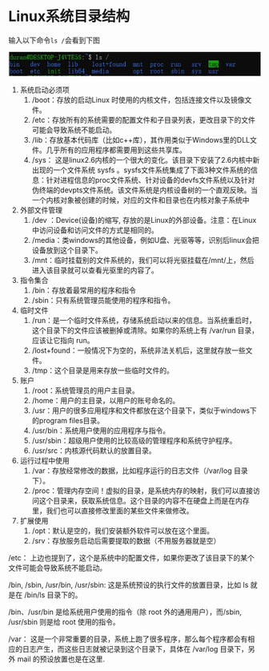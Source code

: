 # Linux系统目录结构

输入以下命令`ls /`会看到下图

![图片](../图片/Linux图片/Linux系统目录图片.png)

1. 系统启动必须项
   1. /boot：存放的启动Linux 时使用的内核文件，包括连接文件以及镜像文件。
   2. /etc：存放所有的系统需要的配置文件和子目录列表，更改目录下的文件可能会导致系统不能启动。
   3. /lib：存放基本代码库（比如c++库），其作用类似于Windows里的DLL文件。几乎所有的应用程序都需要用到这些共享库。
   4. /sys： 这是linux2.6内核的一个很大的变化。该目录下安装了2.6内核中新出现的一个文件系统 sysfs 。sysfs文件系统集成了下面3种文件系统的信息：针对进程信息的proc文件系统、针对设备的devfs文件系统以及针对伪终端的devpts文件系统。该文件系统是内核设备树的一个直观反映。当一个内核对象被创建的时候，对应的文件和目录也在内核对象子系统中
2. 外部文件管理
   1. /dev ：Device(设备)的缩写, 存放的是Linux的外部设备。注意：在Linux中访问设备和访问文件的方式是相同的。
   2. /media：类windows的其他设备，例如U盘、光驱等等，识别后linux会把设备放到这个目录下。
   3. /mnt：临时挂载别的文件系统的，我们可以将光驱挂载在/mnt/上，然后进入该目录就可以查看光驱里的内容了。
3. 指令集合
   1. /bin：存放着最常用的程序和指令
   2. /sbin：只有系统管理员能使用的程序和指令。
4. 临时文件
   1. /run：是一个临时文件系统，存储系统启动以来的信息。当系统重启时，这个目录下的文件应该被删掉或清除。如果你的系统上有 /var/run 目录，应该让它指向 run。
   2. /lost+found：一般情况下为空的，系统非法关机后，这里就存放一些文件。
   3. /tmp：这个目录是用来存放一些临时文件的。
5. 账户
   1. /root：系统管理员的用户主目录。
   2. /home：用户的主目录，以用户的账号命名的。
   3. /usr：用户的很多应用程序和文件都放在这个目录下，类似于windows下的program files目录。
   4. /usr/bin：系统用户使用的应用程序与指令。
   5. /usr/sbin：超级用户使用的比较高级的管理程序和系统守护程序。
   6. /usr/src：内核源代码默认的放置目录。
6. 运行过程中使用
   1. /var：存放经常修改的数据，比如程序运行的日志文件（/var/log 目录下）。
   2. /proc：管理内存空间！虚拟的目录，是系统内存的映射，我们可以直接访问这个目录来，获取系统信息。这个目录的内容不在硬盘上而是在内存里，我们也可以直接修改里面的某些文件来做修改。
7. 扩展使用
   1. /opt：默认是空的，我们安装额外软件可以放在这个里面。
   2. /srv：存放服务启动后需要提取的数据（不用服务器就是空）

/etc： 上边也提到了，这个是系统中的配置文件，如果你更改了该目录下的某个文件可能会导致系统不能启动。

/bin, /sbin, /usr/bin, /usr/sbin: 这是系统预设的执行文件的放置目录，比如 ls 就是在 /bin/ls 目录下的。

/bin、/usr/bin 是给系统用户使用的指令（除 root 外的通用用户），而/sbin, /usr/sbin 则是给 root 使用的指令。

/var： 这是一个非常重要的目录，系统上跑了很多程序，那么每个程序都会有相应的日志产生，而这些日志就被记录到这个目录下，具体在 /var/log 目录下，另外 mail 的预设放置也是在这里.
